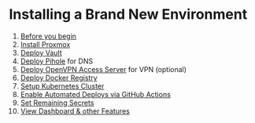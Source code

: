 # Installing a Brand New Environment

1. [Before you begin](./installation/before-you-begin.md)
1. [Install Proxmox](./installation/proxmox.md)
1. [Deploy Vault](./installation/vault.md)
1. [Deploy Pihole](./installation/pihole.md) for DNS
1. [Deploy OpenVPN Access Server](./installation/openvpn-as.md) for VPN (optional)
1. [Deploy Docker Registry](./installation/docker-registry)
1. [Setup Kubernetes Cluster](./02-installation-kubernetes.md)
1. [Enable Automated Deploys via GitHub Actions](./04-installation-github-actions.md)
1. [Set Remaining Secrets](./05-installation-secrets-catalog.md)
1. [View Dashboard & other Features](./kubernetes-cluster-features.md)
